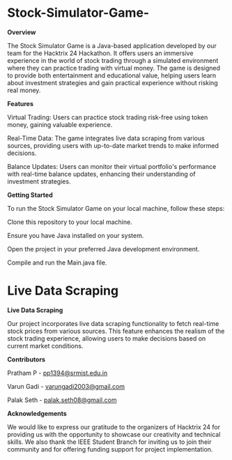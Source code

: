 # Stock-Simulator-Game-
**Overview**

The Stock Simulator Game is a Java-based application developed by our team for the Hacktrix 24 Hackathon. It offers users an immersive experience in the world of stock trading through a simulated environment where they can practice trading with virtual money. The game is designed to provide both entertainment and educational value, helping users learn about investment strategies and gain practical experience without risking real money.

**Features**

Virtual Trading: Users can practice stock trading risk-free using token money, gaining valuable experience.

Real-Time Data: The game integrates live data scraping from various sources, providing users with up-to-date market trends to make informed decisions.

Balance Updates: Users can monitor their virtual portfolio's performance with real-time balance updates, enhancing their understanding of investment strategies.

**Getting Started**

To run the Stock Simulator Game on your local machine, follow these steps:

Clone this repository to your local machine.

Ensure you have Java installed on your system.

Open the project in your preferred Java development environment.

Compile and run the Main.java file.
## <h1><b>Live Data Scraping</b></h1>

**Live Data Scraping**

Our project incorporates live data scraping functionality to fetch real-time stock prices from various sources. This feature enhances the realism of the stock trading experience, allowing users to make decisions based on current market conditions.

**Contributors**

Pratham P - pp1394@srmist.edu.in

Varun Gadi - varungadi2003@gmail.com

Palak Seth - palak.seth08@gmail.com

**Acknowledgements**

We would like to express our gratitude to the organizers of Hacktrix 24 for providing us with the opportunity to showcase our creativity and technical skills. We also thank the IEEE Student Branch for inviting us to join their community and for offering funding support for project implementation.
